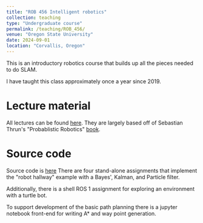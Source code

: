 ```yaml
---
title: "ROB 456 Intelligent robotics"
collection: teaching
type: "Undergraduate course"
permalink: /teaching/ROB_456/
venue: "Oregon State University"
date: 2024-09-01
location: "Corvallis, Oregon"
---
```


This is an introductory robotics course that builds up all the pieces needed to do SLAM.

I have taught this class approximately once a year since 2019.  

Lecture material
======
All lectures can be found <a href="https://drive.google.com/drive/folders/1DKL--clpDazdIgPzSgZ6Kv4Xxx72pEVP?usp=sharing">here</a>. They are largely based off of Sebastian Thrun's "Probablistic Robotics" <a href="https://gaoyichao.com/Xiaotu/resource/refs/PR.MIT.en.pdf">book</a>.


Source code
======
Source code is <a href="https://github.com/OSUrobotics/ROB456">here</a>
There are four stand-alone assignments that implement the "robot hallway" example with a Bayes', Kalman, and Particle filter.

Additionally, there is a shell ROS 1 assignment for exploring an environment with a turtle bot.

To support development of the basic path planning there is a jupyter notebook front-end for writing A* and way point generation.